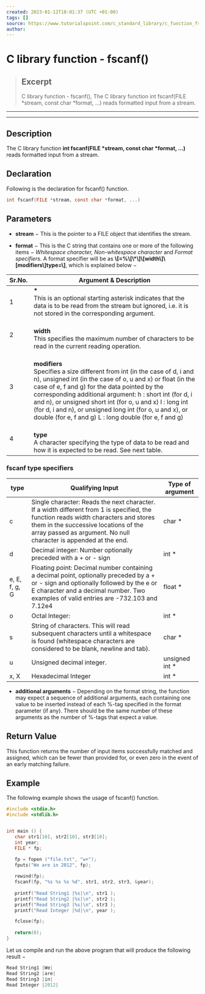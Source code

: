 ```yaml
---
created: 2023-01-12T18:01:37 (UTC +01:00)
tags: []
source: https://www.tutorialspoint.com/c_standard_library/c_function_fscanf.htm
author: 
---
```


# C library function - fscanf()

> ## Excerpt
> C library function - fscanf(),  The C library function int fscanf(FILE *stream, const char *format, ...) reads formatted input from a stream.

---
---

  

## Description

The C library function **int fscanf(FILE \*stream, const char \*format, ...)** reads formatted input from a stream.

## Declaration

Following is the declaration for fscanf() function.

```c
int fscanf(FILE *stream, const char *format, ...)
```

## Parameters

-   **stream** − This is the pointer to a FILE object that identifies the stream.
    
-   **format** − This is the C string that contains one or more of the following items − _Whitespace character, Non-whitespace character_ and _Format specifiers_. A format specifier will be as **\\[=%\\[\\*\\]\\[width\\]\\[modifiers\\]type=\\]**, which is explained below −
    

| Sr.No. | Argument & Description |
| --- | --- |
| 1 |  **\***<br>This is an optional starting asterisk indicates that the data is to be read from the stream but ignored, i.e. it is not stored in the corresponding argument.<br> |
| 2 | <br>**width**<br>This specifies the maximum number of characters to be read in the current reading operation.<br> |
| 3 | <br>**modifiers**<br>Specifies a size different from int (in the case of d, i and n), unsigned int (in the case of o, u and x) or float (in the case of e, f and g) for the data pointed by the corresponding additional argument: h : short int (for d, i and n), or unsigned short int (for o, u and x) l : long int (for d, i and n), or unsigned long int (for o, u and x), or double (for e, f and g) L : long double (for e, f and g)<br> |
| 4 | <br>**type**<br>A character specifying the type of data to be read and how it is expected to be read. See next table.<br> |

### fscanf type specifiers

| type | Qualifying Input | Type of argument |
| --- | --- | --- |
| c | Single character: Reads the next character. If a width different from 1 is specified, the function reads width characters and stores them in the successive locations of the array passed as argument. No null character is appended at the end. | char \* |
| d | Decimal integer: Number optionally preceded with a + or - sign | int \* |
| e, E, f, g, G | Floating point: Decimal number containing a decimal point, optionally preceded by a + or - sign and optionally followed by the e or E character and a decimal number. Two examples of valid entries are -732.103 and 7.12e4 | float \* |
| o | Octal Integer: | int \* |
| s | String of characters. This will read subsequent characters until a whitespace is found (whitespace characters are considered to be blank, newline and tab). | char \* |
| u | Unsigned decimal integer. | unsigned int \* |
| x, X | Hexadecimal Integer | int \* |

-   **additional arguments** − Depending on the format string, the function may expect a sequence of additional arguments, each containing one value to be inserted instead of each %-tag specified in the format parameter (if any). There should be the same number of these arguments as the number of %-tags that expect a value.
    

## Return Value

This function returns the number of input items successfully matched and assigned, which can be fewer than provided for, or even zero in the event of an early matching failure.

## Example

The following example shows the usage of fscanf() function.

```c
#include <stdio.h>
#include <stdlib.h>


int main () {
   char str1[10], str2[10], str3[10];
   int year;
   FILE * fp;

   fp = fopen ("file.txt", "w+");
   fputs("We are in 2012", fp);
   
   rewind(fp);
   fscanf(fp, "%s %s %s %d", str1, str2, str3, &year);
   
   printf("Read String1 |%s|\n", str1 );
   printf("Read String2 |%s|\n", str2 );
   printf("Read String3 |%s|\n", str3 );
   printf("Read Integer |%d|\n", year );

   fclose(fp);
   
   return(0);
}
```

Let us compile and run the above program that will produce the following result −

```c
Read String1 |We|
Read String2 |are|
Read String3 |in|
Read Integer |2012|

```


